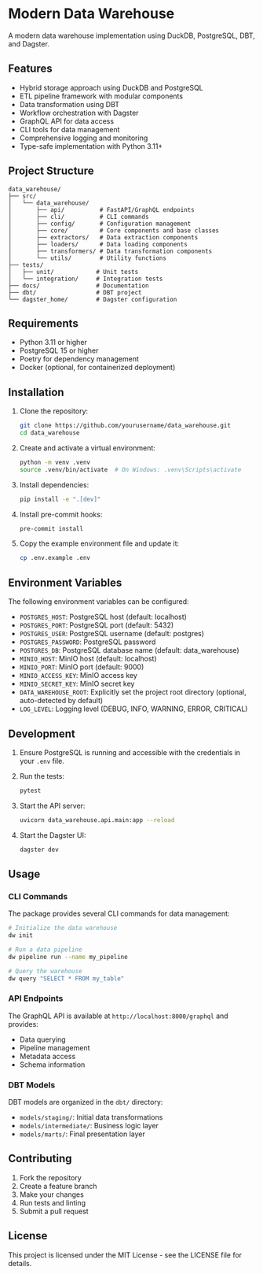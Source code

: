# Modern Data Warehouse

A modern data warehouse implementation using DuckDB, PostgreSQL, DBT, and Dagster.

## Features

- Hybrid storage approach using DuckDB and PostgreSQL
- ETL pipeline framework with modular components
- Data transformation using DBT
- Workflow orchestration with Dagster
- GraphQL API for data access
- CLI tools for data management
- Comprehensive logging and monitoring
- Type-safe implementation with Python 3.11+

## Project Structure

```
data_warehouse/
├── src/
│   └── data_warehouse/
│       ├── api/          # FastAPI/GraphQL endpoints
│       ├── cli/          # CLI commands
│       ├── config/       # Configuration management
│       ├── core/         # Core components and base classes
│       ├── extractors/   # Data extraction components
│       ├── loaders/      # Data loading components
│       ├── transformers/ # Data transformation components
│       └── utils/        # Utility functions
├── tests/
│   ├── unit/            # Unit tests
│   └── integration/     # Integration tests
├── docs/                # Documentation
├── dbt/                 # DBT project
└── dagster_home/        # Dagster configuration
```

## Requirements

- Python 3.11 or higher
- PostgreSQL 15 or higher
- Poetry for dependency management
- Docker (optional, for containerized deployment)

## Installation

1. Clone the repository:

   ```bash
   git clone https://github.com/yourusername/data_warehouse.git
   cd data_warehouse
   ```

2. Create and activate a virtual environment:

   ```bash
   python -m venv .venv
   source .venv/bin/activate  # On Windows: .venv\Scripts\activate
   ```

3. Install dependencies:

   ```bash
   pip install -e ".[dev]"
   ```

4. Install pre-commit hooks:

   ```bash
   pre-commit install
   ```

5. Copy the example environment file and update it:
   ```bash
   cp .env.example .env
   ```

## Environment Variables

The following environment variables can be configured:

- `POSTGRES_HOST`: PostgreSQL host (default: localhost)
- `POSTGRES_PORT`: PostgreSQL port (default: 5432)
- `POSTGRES_USER`: PostgreSQL username (default: postgres)
- `POSTGRES_PASSWORD`: PostgreSQL password
- `POSTGRES_DB`: PostgreSQL database name (default: data_warehouse)
- `MINIO_HOST`: MinIO host (default: localhost)
- `MINIO_PORT`: MinIO port (default: 9000)
- `MINIO_ACCESS_KEY`: MinIO access key
- `MINIO_SECRET_KEY`: MinIO secret key
- `DATA_WAREHOUSE_ROOT`: Explicitly set the project root directory (optional, auto-detected by default)
- `LOG_LEVEL`: Logging level (DEBUG, INFO, WARNING, ERROR, CRITICAL)

## Development

1. Ensure PostgreSQL is running and accessible with the credentials in your `.env` file.

2. Run the tests:

   ```bash
   pytest
   ```

3. Start the API server:

   ```bash
   uvicorn data_warehouse.api.main:app --reload
   ```

4. Start the Dagster UI:
   ```bash
   dagster dev
   ```

## Usage

### CLI Commands

The package provides several CLI commands for data management:

```bash
# Initialize the data warehouse
dw init

# Run a data pipeline
dw pipeline run --name my_pipeline

# Query the warehouse
dw query "SELECT * FROM my_table"
```

### API Endpoints

The GraphQL API is available at `http://localhost:8000/graphql` and provides:

- Data querying
- Pipeline management
- Metadata access
- Schema information

### DBT Models

DBT models are organized in the `dbt/` directory:

- `models/staging/`: Initial data transformations
- `models/intermediate/`: Business logic layer
- `models/marts/`: Final presentation layer

## Contributing

1. Fork the repository
2. Create a feature branch
3. Make your changes
4. Run tests and linting
5. Submit a pull request

## License

This project is licensed under the MIT License - see the LICENSE file for details.
